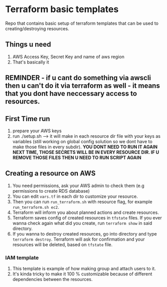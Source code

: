 # Terraform basic templates

Repo that contains basic setup of terraform templates that can be used to creating/destroying resources.

## Things u need

1. AWS Access Key, Secret Key and name of aws region
2. That's basically it

## REMINDER - if u cant do something via awscli then u can't do it via terraform as well - it means that you dont have neccessary access to resources.

## First Time run

1. prepare your AWS keys
2. run ./setup.sh --> it will make in each resource dir file with your keys as variables (still working on global config solution so we dont have to make those files in every subdir). **YOU DONT NEED TO RUN IT AGAIN NEXT TIME, THOSE SECRETS WILL BE IN EVERY RESOURCE DIR. IF U REMOVE THOSE FILES THEN U NEED TO RUN SCRIPT AGAIN**

## Creating a resource on AWS

1. You need permissions, ask your AWS admin to check them (e.g permissions to create RDS database)
2. You can edit `vars.tf` in each dir to customize your resource.
3. Then you can run `run_terraform.sh` with resource flag, for example `run_terraform.sh ec2`.
4. Terraform will inform you about planned actions and create resources.
5. Terraform saves config of created resources in `tfstate` files. If you ever wanna check again what did you create, run `terraform show` in said directory.
6. If you wanna to destroy created resources, go into directory and type `terraform destroy`. Terraform will ask for confirmation and your resources will be deleted, based on `tfstate` file.


### IAM template

1. This template is example of how making group and attach users to it.
2. It's kinda tricky to make it 100 % customizable because of different dependencies between the resources.
